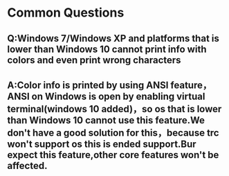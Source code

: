 # Common Questions

## Q:Windows 7/Windows XP and platforms that is lower than Windows 10 cannot print info with colors and even print wrong characters

## A:Color info is printed by using ANSI feature，ANSI on Windows is open by enabling virtual terminal(windows 10 added)，so os that is lower than Windows 10 cannot use this feature.We don't have a good solution for this，because trc won't support os this is ended support.Bur expect this feature,other core features won't be affected.
